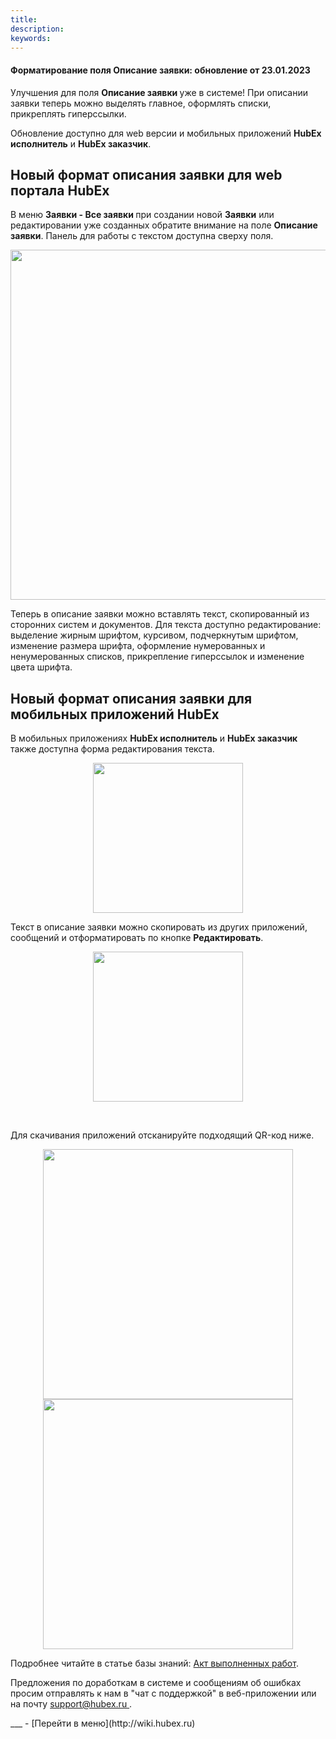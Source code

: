 ```yaml
---
title: 
description: 
keywords: 
---
```


#### Форматирование поля Описание заявки: обновление от 23.01.2023
<html>
<meta charset="utf-8">

</html>
<body>
<p>Улучшения для поля <strong>Описание заявки&nbsp;</strong>уже в системе! При описании заявки теперь можно выделять главное, оформлять списки, прикреплять гиперссылки.</p>
<p>Обновление доступно для web версии и мобильных приложений <strong>HubEx исполнитель</strong> и <strong>HubEx заказчик</strong>.</p>
<h2>Новый формат описания заявки для web портала HubEx</h2>
<p>В меню <strong>Заявки - Все заявки </strong>при создании новой <strong>Заявки</strong> или редактировании уже созданных обратите внимание на поле <strong>Описание заявки</strong>. Панель для работы с текстом доступна сверху поля.</p>
<div><img style="margin: 0 auto; display: block; max-width: 100%;" src="https://i.ibb.co/7WFj4V7/Screenshot-9.png" width="560" height="auto" /></div>
<p>Теперь в описание заявки можно вставлять текст, скопированный из сторонних систем и документов. Для текста доступно редактирование: выделение жирным шрифтом, курсивом, подчеркнутым шрифтом, изменение размера шрифта, оформление нумерованных и ненумерованных списков, прикрепление гиперссылок и изменение цвета шрифта.</p>
<h2>Новый формат описания заявки для мобильных приложений HubEx</h2>
<p>В мобильных приложениях <strong>HubEx исполнитель</strong> и <strong>HubEx заказчик</strong> также доступна форма редактирования текста. </p>
<div><img style="margin: 0 auto; display: block; max-width: 100%;" src="https://i.ibb.co/Ks8LrVx/Microsoft-Teams-image-2.jpg" width="240" height="auto" /></div>
 <p>Текст в описание заявки можно скопировать из других приложений, сообщений и отформатировать по кнопке <strong>Редактировать</strong>.</p>
<div><img style="margin: 0 auto; display: block; max-width: 100%;" src="https://i.ibb.co/bvs7X9K/Microsoft-Teams-image-1.jpg" width="240" height="auto" /></div>
<p>&nbsp;</p>
<p>Для скачивания приложений отсканируйте подходящий QR-код ниже.</p>
<div><img style="margin: 0 auto; display: block; max-width: 100%;" src="https://i.ibb.co/4fN1c7r/QR.jpg" width="400" height="auto" /></div>
<div><img style="margin: 0 auto; display: block; max-width: 100%;" src="https://i.ibb.co/Db13PBn/QR.jpg" width="400" height="auto" /></div>


<p>Подробнее читайте в статье базы знаний: <a href="https://wiki.hubex.ru/docs/FAQ/RU/user/ActOFAcceptance.html">Акт выполненных работ</a>.</p>

<p>Предложения по доработкам в системе и сообщениям об ошибках просим отправлять к нам в "чат с поддержкой" в веб-приложении или на почту <a href="mailto:support@hubex.ru" target="_blank" rel="noopener"> support@hubex.ru </a>.</p>

</body>
___
- [Перейти в меню](http://wiki.hubex.ru)
